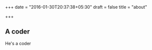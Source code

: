 +++
date = "2016-01-30T20:37:38+05:30"
draft = false
title = "about"

+++

## A coder

He's a coder
